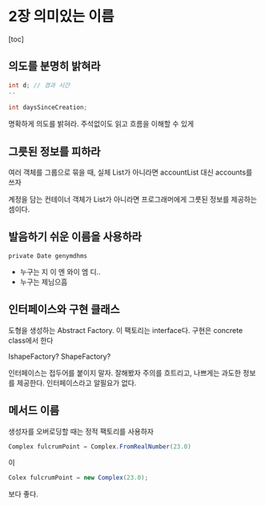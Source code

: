 # 2장 의미있는 이름

[toc]



## 의도를 분명히 밝혀라

```java
int d; // 경과 시간
--
  
int daysSinceCreation;
```

명확하게 의도를 밝혀라. 주석없이도 읽고 흐름을 이해할 수 있게

## 그릇된 정보를 피하라

여러 객체를 그룹으로 묶을 때, 실체 List가 아니라면 accountList 대신 accounts를 쓰자

계정을 담는 컨테이너 객체가 List가 아니라면 프로그래머에게 그릇된 정보를 제공하는 셈이다.

## 발음하기 쉬운 이름을 사용하라

```
private Date genymdhms
```

* 누구는 지 이 엔 와이 엠 디..
* 누구는 제님으흠

## 인터페이스와 구현 클래스

도형을 생성하는 Abstract Factory. 이 팩토리는 interface다. 구현은 concrete class에서 한다

IshapeFactory? ShapeFactory?

인터페이스는 접두어를 붙이지 말자. 잘해봤자 주의를 흐트리고, 나쁘게는 과도한 정보를 제공한다. 인터페이스라고 알필요가 없다.

## 메서드 이름

생성자를 오버로딩할 때는 정적 팩토리를 사용하자

```java
Complex fulcrumPoint = Complex.FromRealNumber(23.0)
```

이

```java
Colex fulcrumPoint = new Complex(23.0);
```

보다 좋다.

